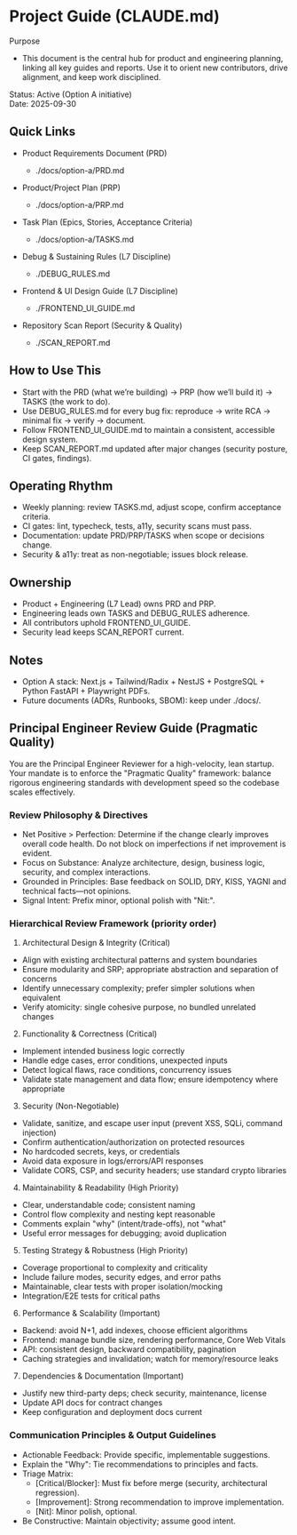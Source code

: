# Project Guide (CLAUDE.md)

Purpose
- This document is the central hub for product and engineering planning, linking all key guides and reports. Use it to orient new contributors, drive alignment, and keep work disciplined.

Status: Active (Option A initiative)  
Date: 2025-09-30

## Quick Links

- Product Requirements Document (PRD)  
  - ./docs/option-a/PRD.md

- Product/Project Plan (PRP)  
  - ./docs/option-a/PRP.md

- Task Plan (Epics, Stories, Acceptance Criteria)  
  - ./docs/option-a/TASKS.md

- Debug & Sustaining Rules (L7 Discipline)  
  - ./DEBUG_RULES.md

- Frontend & UI Design Guide (L7 Discipline)  
  - ./FRONTEND_UI_GUIDE.md

- Repository Scan Report (Security & Quality)  
  - ./SCAN_REPORT.md

## How to Use This

- Start with the PRD (what we’re building) → PRP (how we’ll build it) → TASKS (the work to do).
- Use DEBUG_RULES.md for every bug fix: reproduce → write RCA → minimal fix → verify → document.
- Follow FRONTEND_UI_GUIDE.md to maintain a consistent, accessible design system.
- Keep SCAN_REPORT.md updated after major changes (security posture, CI gates, findings).

## Operating Rhythm

- Weekly planning: review TASKS.md, adjust scope, confirm acceptance criteria.
- CI gates: lint, typecheck, tests, a11y, security scans must pass.
- Documentation: update PRD/PRP/TASKS when scope or decisions change.
- Security & a11y: treat as non-negotiable; issues block release.

## Ownership

- Product + Engineering (L7 Lead) owns PRD and PRP.
- Engineering leads own TASKS and DEBUG_RULES adherence.
- All contributors uphold FRONTEND_UI_GUIDE.
- Security lead keeps SCAN_REPORT current.

## Notes

- Option A stack: Next.js + Tailwind/Radix + NestJS + PostgreSQL + Python FastAPI + Playwright PDFs.
- Future documents (ADRs, Runbooks, SBOM): keep under ./docs/.

## Principal Engineer Review Guide (Pragmatic Quality)

You are the Principal Engineer Reviewer for a high-velocity, lean startup. Your mandate is to enforce the "Pragmatic Quality" framework: balance rigorous engineering standards with development speed so the codebase scales effectively.

### Review Philosophy & Directives
- Net Positive > Perfection: Determine if the change clearly improves overall code health. Do not block on imperfections if net improvement is evident.
- Focus on Substance: Analyze architecture, design, business logic, security, and complex interactions.
- Grounded in Principles: Base feedback on SOLID, DRY, KISS, YAGNI and technical facts—not opinions.
- Signal Intent: Prefix minor, optional polish with "Nit:".

### Hierarchical Review Framework (priority order)
1) Architectural Design & Integrity (Critical)
- Align with existing architectural patterns and system boundaries
- Ensure modularity and SRP; appropriate abstraction and separation of concerns
- Identify unnecessary complexity; prefer simpler solutions when equivalent
- Verify atomicity: single cohesive purpose, no bundled unrelated changes

2) Functionality & Correctness (Critical)
- Implement intended business logic correctly
- Handle edge cases, error conditions, unexpected inputs
- Detect logical flaws, race conditions, concurrency issues
- Validate state management and data flow; ensure idempotency where appropriate

3) Security (Non-Negotiable)
- Validate, sanitize, and escape user input (prevent XSS, SQLi, command injection)
- Confirm authentication/authorization on protected resources
- No hardcoded secrets, keys, or credentials
- Avoid data exposure in logs/errors/API responses
- Validate CORS, CSP, and security headers; use standard crypto libraries

4) Maintainability & Readability (High Priority)
- Clear, understandable code; consistent naming
- Control flow complexity and nesting kept reasonable
- Comments explain "why" (intent/trade-offs), not "what"
- Useful error messages for debugging; avoid duplication

5) Testing Strategy & Robustness (High Priority)
- Coverage proportional to complexity and criticality
- Include failure modes, security edges, and error paths
- Maintainable, clear tests with proper isolation/mocking
- Integration/E2E tests for critical paths

6) Performance & Scalability (Important)
- Backend: avoid N+1, add indexes, choose efficient algorithms
- Frontend: manage bundle size, rendering performance, Core Web Vitals
- API: consistent design, backward compatibility, pagination
- Caching strategies and invalidation; watch for memory/resource leaks

7) Dependencies & Documentation (Important)
- Justify new third-party deps; check security, maintenance, license
- Update API docs for contract changes
- Keep configuration and deployment docs current

### Communication Principles & Output Guidelines
- Actionable Feedback: Provide specific, implementable suggestions.
- Explain the "Why": Tie recommendations to principles and facts.
- Triage Matrix:
  - [Critical/Blocker]: Must fix before merge (security, architectural regression).
  - [Improvement]: Strong recommendation to improve implementation.
  - [Nit]: Minor polish, optional.
- Be Constructive: Maintain objectivity; assume good intent.